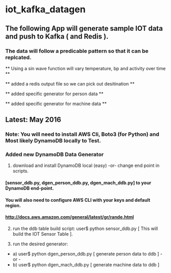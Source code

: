 # iot_kafka_datagen
## The following App will generate sample IOT data and push to Kafka ( and Redis ). ##
### The data will follow a predicable pattern so that it can be replcated. ###
** Using a sin wave function will vary temperature, bp and activity over time **

** added a redis output file so we can pick out desitination **

** added specific generator for person data **

** added specific generator for machine data **

## Latest: May 2016  
### Note: You will need to install AWS Cli, Boto3 (for Python) and Most likely DynamoDB locally to Test.
### Added new DynamoDB Data Generator
1) download and install DynamoDB local (easy) -or- change end point in scripts.
#### [sensor_ddb.py, dgen_person_ddb.py, dgen_mach_ddb.py] to your DynamoDB end-point.
#### You will also need to configure AWS CLI with your keys and default region.
#### http://docs.aws.amazon.com/general/latest/gr/rande.html

2) run the ddb table build script: user$ python sensor_ddb.py  [ This will build the IOT Sensor Table ].

3) run the desired generator: 
* a) user$ python dgen_person_ddb.py  [ generate person data to ddb ] - or -
* b) user$ python dgen_mach_ddb.py    [ generate machine data to ddb ]
